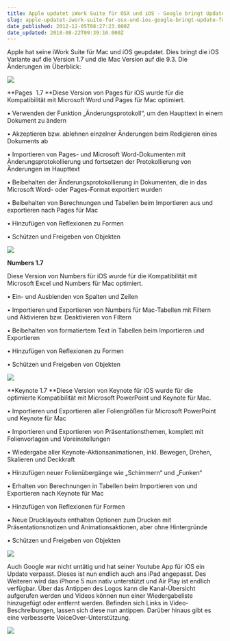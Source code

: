 ```yaml
---
title: Apple updatet iWork Suite für OSX und iOS - Google bringt Update für die iOS-Youtube App
slug: apple-updatet-iwork-suite-fur-osx-und-ios-google-bringt-update-fur-die-ios-youtube-app
date_published: 2012-12-05T08:27:23.000Z
date_updated: 2018-08-22T09:39:16.000Z
---
```


Apple hat seine iWork Suite für Mac und iOS geupdatet. Dies bringt die iOS Variante auf die Version 1.7 und die Mac Version auf die 9.3. Die Änderungen im Überblick:

[![](//picdump.thafaker.de/2012/12/mza_1400436971546348510.175x175-75-100x100.jpg)](https://itunes.apple.com/de/app/pages/id361309726?mt=8)

**Pages  1.7
**Diese Version von Pages für iOS wurde für die Kompatibilität mit Microsoft Word und Pages für Mac optimiert.

• Verwenden der Funktion „Änderungsprotokoll“, um den Haupttext in einem Dokument zu ändern

• Akzeptieren bzw. ablehnen einzelner Änderungen beim Redigieren eines Dokuments ab

• Importieren von Pages- und Microsoft Word-Dokumenten mit Änderungsprotokollierung und fortsetzen der Protokollierung von Änderungen im Haupttext

• Beibehalten der Änderungsprotokollierung in Dokumenten, die in das Microsoft Word- oder Pages-Format exportiert wurden

• Beibehalten von Berechnungen und Tabellen beim Importieren aus und exportieren nach Pages für Mac

• Hinzufügen von Reflexionen zu Formen

• Schützen und Freigeben von Objekten

[![](//picdump.thafaker.de/2012/12/764-1-numbers-100x100.jpg)](https://itunes.apple.com/de/app/numbers/id361304891?mt=8)

**Numbers 1.7**

Diese Version von Numbers für iOS wurde für die Kompatibilität mit Microsoft Excel und Numbers für Mac optimiert.

• Ein- und Ausblenden von Spalten und Zeilen

• Importieren und Exportieren von Numbers für Mac-Tabellen mit Filtern und Aktivieren bzw. Deaktivieren von Filtern

• Beibehalten von formatiertem Text in Tabellen beim Importieren und Exportieren

• Hinzufügen von Reflexionen zu Formen

• Schützen und Freigeben von Objekten

[![](//picdump.thafaker.de/2012/12/keynoteicon-100x100.jpg)](https://itunes.apple.com/de/app/keynote/id361285480?mt=8)

**Keynote 1.7
**Diese Version von Keynote für iOS wurde für die optimierte Kompatibilität mit Microsoft PowerPoint und Keynote für Mac.

• Importieren und Exportieren aller Foliengrößen für Microsoft PowerPoint und Keynote für Mac

• Importieren und Exportieren von Präsentationsthemen, komplett mit Folienvorlagen und Voreinstellungen

• Wiedergabe aller Keynote-Aktionsanimationen, inkl. Bewegen, Drehen, Skalieren und Deckkraft

• Hinzufügen neuer Folienübergänge wie „Schimmern“ und „Funken“

• Erhalten von Berechnungen in Tabellen beim Importieren von und Exportieren nach Keynote für Mac

• Hinzufügen von Reflexionen für Formen

• Neue Drucklayouts enthalten Optionen zum Drucken mit Präsentationsnotizen und Animationsaktionen, aber ohne Hintergründe

• Schützen und Freigeben von Objekten

[![](//picdump.thafaker.de/2012/12/YouTube-Image-100x100.jpg)](https://itunes.apple.com/de/app/youtube/id544007664?mt=8)

Auch Google war nicht untätig und hat seiner Youtube App für iOS ein Update verpasst. Dieses ist nun endlich auch ans iPad angepasst. Des Weiteren wird das iPhone 5 nun nativ unterstützt und Air Play ist endlich verfügbar. Über das Antippen des Logos kann die Kanal-Übersicht aufgerufen werden und Videos können nun einer Wiedergabeliste hinzugefügt oder entfernt werden. Befinden sich Links in Video-Beschreibungen, lassen sich diese nun antippen. Darüber hinaus gibt es eine verbesserte VoiceOver-Unterstützung.

[![](//picdump.thafaker.de/2012/12/ytipadnew.png)](__GHOST_URL__/apple-updatet-iwork-suite-fur-osx-und-ios-google-bringt-update-fur-die-ios-youtube-app/ytipadnew/)

